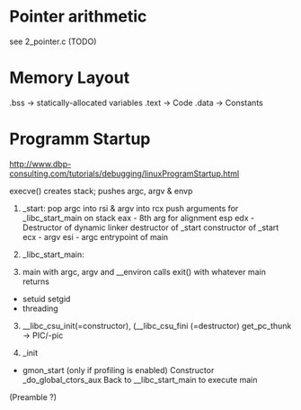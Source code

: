 # Pointer arithmetic
see 2_pointer.c (TODO)

# Memory Layout
.bss  -> statically-allocated variables
.text -> Code
.data -> Constants


# Programm Startup
http://www.dbp-consulting.com/tutorials/debugging/linuxProgramStartup.html

execve() creates stack; pushes argc, argv & envp

1. _start:
pop argc into rsi & argv into rcx
push arguments for _libc_start_main on stack
    eax - 8th arg for alignment
    esp
    edx - Destructor of dynamic linker
    destructor of _start
    constructor of _start
    ecx - argv
    esi - argc
    entrypoint of main

2. _libc_start_main:
5. main with argc, argv and __environ
calls exit() with whatever main returns
- setuid setgid
- threading

3.  __libc_csu_init(=constructor), (__libc_csu_fini (=destructor)
get_pc_thunk -> PIC/-pic

4. _init
- gmon_start (only if profiling is enabled)
Constructor
_do_global_ctors_aux
Back to __libc_start_main to execute main

(Preamble ?)
